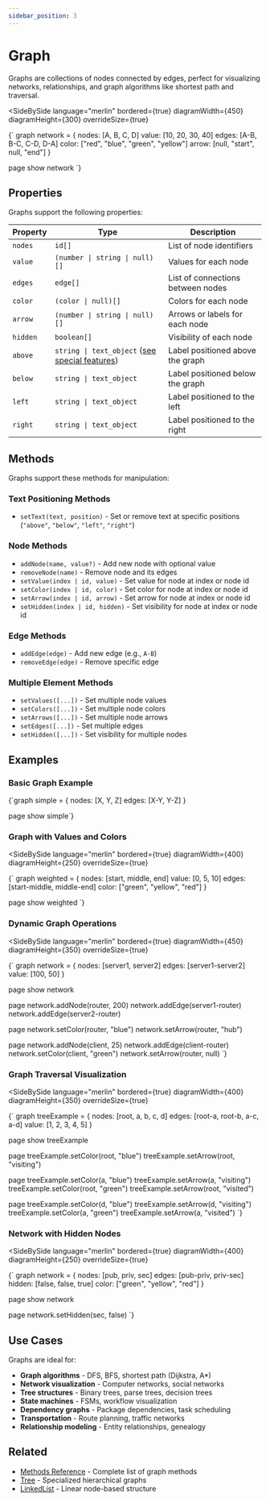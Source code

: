 ```yaml
---
sidebar_position: 3
---
```


# Graph

Graphs are collections of nodes connected by edges, perfect for visualizing networks, relationships, and graph algorithms like shortest path and traversal.

<SideBySide 
  language="merlin"
  bordered={true}
  diagramWidth={450}
  diagramHeight={300}
  overrideSize={true}
>
{`
graph network = {
    nodes: [A, B, C, D]
    value: [10, 20, 30, 40]
    edges: [A-B, B-C, C-D, D-A]
    color: ["red", "blue", "green", "yellow"]
    arrow: [null, "start", null, "end"]
}

page
show network
`}
</SideBySide>

## Properties

Graphs support the following properties:

| Property | Type | Description |
|----------|------|-------------|
| `nodes` | `id[]` | List of node identifiers |
| `value` | `(number \| string \| null)[]` | Values for each node |
| `edges` | `edge[]` | List of connections between nodes |
| `color` | `(color \| null)[]` | Colors for each node |
| `arrow` | `(number \| string \| null)[]` | Arrows or labels for each node |
| `hidden` | `boolean[]` | Visibility of each node |
| `above` | `string \| text_object` ([see special features](./text#special-features))  | Label positioned above the graph |
| `below` | `string \| text_object` | Label positioned below the graph |
| `left` | `string \| text_object` | Label positioned to the left |
| `right` | `string \| text_object` | Label positioned to the right |

## Methods

Graphs support these methods for manipulation:

### Text Positioning Methods
- `setText(text, position)` - Set or remove text at specific positions (`"above"`, `"below"`, `"left"`, `"right"`)

### Node Methods
- `addNode(name, value?)` - Add new node with optional value
- `removeNode(name)` - Remove node and its edges
- `setValue(index | id, value)` - Set value for node at index or node id
- `setColor(index | id, color)` - Set color for node at index or node id
- `setArrow(index | id, arrow)` - Set arrow for node at index or node id
- `setHidden(index | id, hidden)` - Set visibility for node at index or node id

### Edge Methods
- `addEdge(edge)` - Add new edge (e.g., `A-B`)
- `removeEdge(edge)` - Remove specific edge

### Multiple Element Methods
- `setValues([...])` - Set multiple node values
- `setColors([...])` - Set multiple node colors
- `setArrows([...])` - Set multiple node arrows
- `setEdges([...])` - Set multiple edges
- `setHidden([...])` - Set visibility for multiple nodes

## Examples

### Basic Graph Example

<MermaidLiteViewer>
{`graph simple = {
    nodes: [X, Y, Z]
    edges: [X-Y, Y-Z]
}

page
show simple`}
</MermaidLiteViewer>

### Graph with Values and Colors

<SideBySide 
  language="merlin"
  bordered={true}
  diagramWidth={400}
  diagramHeight={250}
  overrideSize={true}
>
{`
graph weighted = {
    nodes: [start, middle, end]
    value: [0, 5, 10]
    edges: [start-middle, middle-end]
    color: ["green", "yellow", "red"]
}

page
show weighted
`}
</SideBySide>

### Dynamic Graph Operations

<SideBySide 
  language="merlin"
  bordered={true}
  diagramWidth={450}
  diagramHeight={350}
  overrideSize={true}
>
{`
graph network = {
    nodes: [server1, server2]
    edges: [server1-server2]
    value: [100, 50]
}

page
show network

page
network.addNode(router, 200)
network.addEdge(server1-router)
network.addEdge(server2-router)

page
network.setColor(router, "blue")
network.setArrow(router, "hub")

page
network.addNode(client, 25)
network.addEdge(client-router)
network.setColor(client, "green")
network.setArrow(router, null)
`}
</SideBySide>

### Graph Traversal Visualization

<SideBySide 
  language="merlin"
  bordered={true}
  diagramWidth={400}
  diagramHeight={350}
  overrideSize={true}
>
{`
graph treeExample = {
    nodes: [root, a, b, c, d]
    edges: [root-a, root-b, a-c, a-d]
    value: [1, 2, 3, 4, 5]
}

page
show treeExample

page
treeExample.setColor(root, "blue")
treeExample.setArrow(root, "visiting")

page
treeExample.setColor(a, "blue")
treeExample.setArrow(a, "visiting")
treeExample.setColor(root, "green")
treeExample.setArrow(root, "visited")

page
treeExample.setColor(d, "blue")
treeExample.setArrow(d, "visiting")
treeExample.setColor(a, "green")
treeExample.setArrow(a, "visited")
`}
</SideBySide>

### Network with Hidden Nodes

<SideBySide 
  language="merlin"
  bordered={true}
  diagramWidth={400}
  diagramHeight={250}
  overrideSize={true}
>
{`
graph network = {
    nodes: [pub, priv, sec]
    edges: [pub-priv, priv-sec]
    hidden: [false, false, true]
    color: ["green", "yellow", "red"]
}

page
show network

page
network.setHidden(sec, false)
`}
</SideBySide>

## Use Cases

Graphs are ideal for:
- **Graph algorithms** - DFS, BFS, shortest path (Dijkstra, A*)
- **Network visualization** - Computer networks, social networks
- **Tree structures** - Binary trees, parse trees, decision trees
- **State machines** - FSMs, workflow visualization
- **Dependency graphs** - Package dependencies, task scheduling
- **Transportation** - Route planning, traffic networks
- **Relationship modeling** - Entity relationships, genealogy

## Related

- [Methods Reference](../methods.md) - Complete list of graph methods
- [Tree](./tree.md) - Specialized hierarchical graphs
- [LinkedList](./linkedlist.md) - Linear node-based structure

